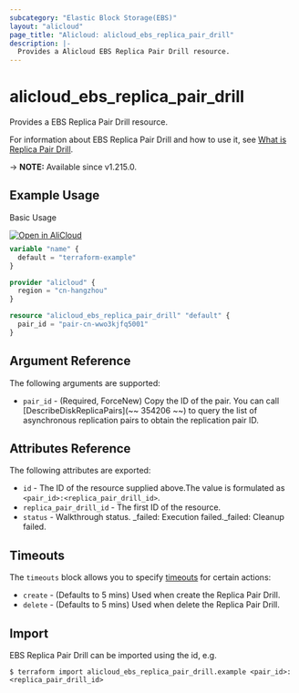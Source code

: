 ```yaml
---
subcategory: "Elastic Block Storage(EBS)"
layout: "alicloud"
page_title: "Alicloud: alicloud_ebs_replica_pair_drill"
description: |-
  Provides a Alicloud EBS Replica Pair Drill resource.
---
```


# alicloud_ebs_replica_pair_drill

Provides a EBS Replica Pair Drill resource. 

For information about EBS Replica Pair Drill and how to use it, see [What is Replica Pair Drill](https://www.alibabacloud.com/help/en/).

-> **NOTE:** Available since v1.215.0.

## Example Usage

Basic Usage

<div style="display: block;margin-bottom: 40px;"><div class="oics-button" style="float: right;position: absolute;margin-bottom: 10px;">
  <a href="https://api.aliyun.com/api-tools/terraform?resource=alicloud_ebs_replica_pair_drill&exampleId=0eaa5d39-60ab-458f-69c8-863f7a8e424fdcfb6b61&activeTab=example&spm=docs.r.ebs_replica_pair_drill.0.0eaa5d3960&intl_lang=EN_US" target="_blank">
    <img alt="Open in AliCloud" src="https://img.alicdn.com/imgextra/i1/O1CN01hjjqXv1uYUlY56FyX_!!6000000006049-55-tps-254-36.svg" style="max-height: 44px; max-width: 100%;">
  </a>
</div></div>

```terraform
variable "name" {
  default = "terraform-example"
}

provider "alicloud" {
  region = "cn-hangzhou"
}

resource "alicloud_ebs_replica_pair_drill" "default" {
  pair_id = "pair-cn-wwo3kjfq5001"
}
```

## Argument Reference

The following arguments are supported:
* `pair_id` - (Required, ForceNew) Copy the ID of the pair. You can call [DescribeDiskReplicaPairs](~~ 354206 ~~) to query the list of asynchronous replication pairs to obtain the replication pair ID.

## Attributes Reference

The following attributes are exported:
* `id` - The ID of the resource supplied above.The value is formulated as `<pair_id>:<replica_pair_drill_id>`.
* `replica_pair_drill_id` - The first ID of the resource.
* `status` - Walkthrough status. _failed: Execution failed._failed: Cleanup failed.

## Timeouts

The `timeouts` block allows you to specify [timeouts](https://www.terraform.io/docs/configuration-0-11/resources.html#timeouts) for certain actions:
* `create` - (Defaults to 5 mins) Used when create the Replica Pair Drill.
* `delete` - (Defaults to 5 mins) Used when delete the Replica Pair Drill.

## Import

EBS Replica Pair Drill can be imported using the id, e.g.

```shell
$ terraform import alicloud_ebs_replica_pair_drill.example <pair_id>:<replica_pair_drill_id>
```
